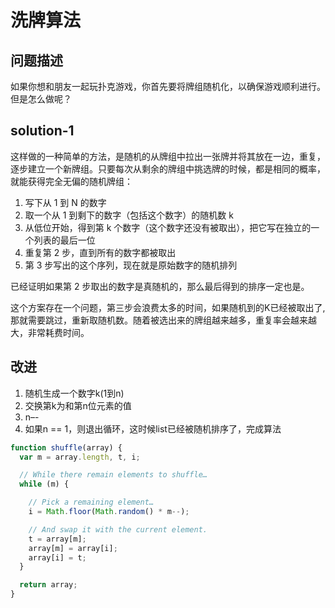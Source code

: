 # 洗牌算法

## 问题描述
如果你想和朋友一起玩扑克游戏，你首先要将牌组随机化，以确保游戏顺利进行。但是怎么做呢？

## solution-1
这样做的一种简单的方法，是随机的从牌组中拉出一张牌并将其放在一边，重复，逐步建立一个新牌组。只要每次从剩余的牌组中挑选牌的时候，都是相同的概率，就能获得完全无偏的随机牌组：

1. 写下从 1 到 N 的数字
2. 取一个从 1 到剩下的数字（包括这个数字）的随机数 k
3. 从低位开始，得到第 k 个数字（这个数字还没有被取出），把它写在独立的一个列表的最后一位
4. 重复第 2 步，直到所有的数字都被取出
5. 第 3 步写出的这个序列，现在就是原始数字的随机排列

已经证明如果第 2 步取出的数字是真随机的，那么最后得到的排序一定也是。

这个方案存在一个问题，第三步会浪费太多的时间，如果随机到的K已经被取出了,那就需要跳过，重新取随机数。随着被选出来的牌组越来越多，重复率会越来越大，非常耗费时间。

## 改进

1. 随机生成一个数字k(1到n)
2. 交换第k为和第n位元素的值
3. n–-
4. 如果n == 1，则退出循环，这时候list已经被随机排序了，完成算法

```javascript
function shuffle(array) {
  var m = array.length, t, i;

  // While there remain elements to shuffle…
  while (m) {

    // Pick a remaining element…
    i = Math.floor(Math.random() * m--);

    // And swap it with the current element.
    t = array[m];
    array[m] = array[i];
    array[i] = t;
  }

  return array;
}
```


